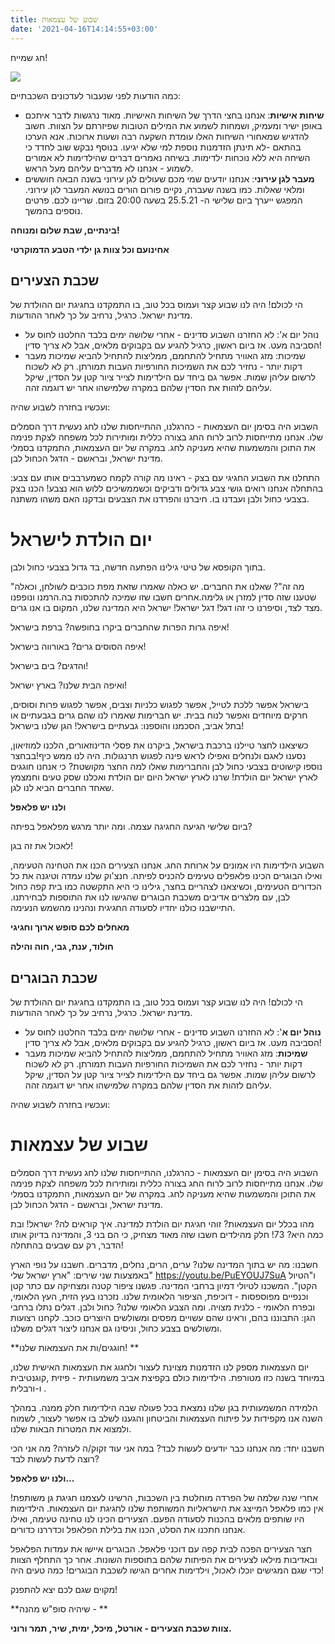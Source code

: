 ```yaml
---
title: שבוע של עצמאות
date: '2021-04-16T14:14:55+03:00'
---
```


חג שמייח!

![](/img/pics/פלאפל.jpeg)

כמה הודעות לפני שנעבור לעדכונים השכבתיים:

* **שיחות אישיות**: אנחנו בחצי הדרך של השיחות האישיות. מאוד נרגשות לדבר איתכם באופן ישיר ומעמיק, ושמחות לשמוע את המילים הטובות שפיזרתם על הצוות. חשוב להדגיש שמאחורי השיחות האלו עומדת השקעה רבה ושעות ארוכות. אנא הערכו בהתאם -לא תינתן הזדמנות נוספת למי שלא יגיעו. בנוסף נבקש שוב לחדד כי השיחה היא ללא נוכחות ילדימות. בשיחה נאמרים דברים שהילדימות לא אמורים לשמוע - אנחנו לא מדברים עליהם מעל הראש.
* **מעבר לגן עירוני**: אנחנו יודעים שמי מכם שעולים לגן עירוני בשנה הבאה חוששים ומלאי שאלות. כמו בשנה שעברה, נקיים פורום הורים בנושא המעבר לגן עירוני. המפגש ייערך ביום שלישי ה- 25.5.21 בשעה 20:00 בזום. שריינו לכם. פרטים נוספים בהמשך.

**בינתיים, שבת שלום ומנוחה!**

**אחינועם וכל צוות גן ילדי הטבע הדמוקרטי**

## שכבת הצעירים

הי לכולם! היה לנו שבוע קצר ועמוס בכל טוב, בו התמקדנו בחגיגת יום ההולדת של מדינת ישראל. כרגיל, נרחיב על כך לאחר ההודעות.

* נוהל יום א': לא החזרנו השבוע סדינים - אחרי שלושה ימים בלבד החלטנו לחוס על הסביבה מעט. אז ביום ראשון, כרגיל להגיע עם בקבוקים מלאים, אבל לא צריך סדין!
* שמיכות: מזג האוויר מתחיל להתחמם, ממליצות להתחיל להביא שמיכות מעבר דקות יותר - נחזיר לכם את השמיכות החורפיות העבות תמורתן. רק לא לשכוח לרשום עליהן שמות. אפשר גם ביחד עם הילדימות לצייר ציור קטן על הסדין, שיקל עליהם לזהות את הסדין שלהם במקרה שלמישהו אחר יש דוגמה זהה.

ועכשיו בחזרה לשבוע שהיה:

השבוע היה בסימן יום העצמאות - כהרגלנו, ההתייחסות שלנו לחג נעשית דרך הסמלים שלו. אנחנו מתייחסות לרוב לרוח החג בצורה כללית ומותירות לכל משפחה לצקת פנימה את התוכן והמשמעות שהיא מעניקה לחג. במקרה של יום העצמאות, התמקדנו בסמלי מדינת ישראל, ובראשם - הדגל הכחול לבן.

התחלנו את השבוע החגיגי עם בצק - ראינו מה קורה לקמח כשמערבבים אותו עם צבע: בהתחלה אנחנו רואים גושי צבע גדולים ודביקים וכשממשיכים ללוש הוא נצבע! הכנו בצק בצבעי כחול ולבן ועבדנו בו. חיברנו והפרדנו את הצבעים ובדקנו האם משהו משתנה.

# יום הולדת לישראל

בתוך הקופסא של טיטי גילינו הפתעה חדשה, בד גדול בצבעי כחול ולבן.

"מה זה"? שאלנו את החברים. יש כאלה שאמרו שזאת מפת כוכבים לשולחן, וכאלה שטענו שזה סדין למזרן או גלימה.אחרים חשבו שזו שמיכה להתכסות בה.הרמנו ונופפנו מצד לצד, וסיפרנו כי זהו דגל! דגל ישראל! ישראל היא המדינה שלנו, המקום בו אנו גרים.

איפה גרות הפרות שהחברים ביקרו בחופשה? ברפת בישראל!

איפה הסוסים גרים? באורווה בישראל!

והדגים? בים בישראל! 

ואיפה הבית שלנו? בארץ ישראל!

בישראל אפשר ללכת לטייל, אפשר לפגוש כלניות וצבים, אפשר לפגוש פרות וסוסים, חרקים מיוחדים ואפשר לנוח בבית. יש חברימות שאמרו לנו שהם גרים בגבעתיים או בתל אביב, הסכמנו והוספנו: גבעתיים בישראל! הגן שלנו בישראל!

כשיצאנו לחצר טיילנו ברכבת בישראל, ביקרנו את פסלי הדינוזאורים, הלכנו למוזיאון, נסענו לאגם ולנחלים ואפילו לראש פינה לפגוש תרנגולות. היה לנו ממש כיף!בבחצר נוספו קישוטים בצבעי כחול לבן והחברימות שאלו למה החצר מקושטת? כי אנחנו חוגגים לארץ ישראל יום הולדת! שרנו לארץ ישראל היום יום הולדת ואכלנו שסק טעים וחמצמץ שאחד החברים הביא לנו לגן.

**ולנו יש פלאפל**

ביום שלישי הגיעה החגיגה עצמה. ומה יותר מרגש מפלאפל בפיתה?

לאכול את זה בגן!

השבוע הילדימות היו אמונים על ארוחת החג. אנחנו הצעירים הכנו את הטחינה הטעימה, ואילו הבוגרים הכינו פלאפלים טעימים להכניס לפיתה. חנצ'וק שלנו עמדה וטיגנה את כל הכדורים הטעימים, וכשיצאנו לצהריים בחצר, גילינו כי היא התקשטה כמו בית קפה כחול לבן, עם מלצרים אדיבים משכבת הבוגרים שהגישו לנו את התוספות לבחירתנו. התיישבנו כולנו יחדיו לסעודה החגיגית ונהנינו מהשמש הנעימה.

**מאחלים לכם סופש ארוך וחגיגי**

**חולוד, ענת, גבי, חוה והילה**

## שכבת הבוגרים

הי לכולם! היה לנו שבוע קצר ועמוס בכל טוב, בו התמקדנו בחגיגת יום ההולדת של מדינת ישראל. כרגיל, נרחיב על כך לאחר ההודעות.

* **נוהל יום א**': לא החזרנו השבוע סדינים - אחרי שלושה ימים בלבד החלטנו לחוס על הסביבה מעט. אז ביום ראשון, כרגיל להגיע עם בקבוקים מלאים, אבל לא צריך סדין!
* **שמיכות**: מזג האוויר מתחיל להתחמם, ממליצות להתחיל להביא שמיכות מעבר דקות יותר - נחזיר לכם את השמיכות החורפיות העבות תמורתן. רק לא לשכוח לרשום עליהן שמות. אפשר גם ביחד עם הילדימות לצייר ציור קטן על הסדין, שיקל עליהם לזהות את הסדין שלהם במקרה שלמישהו אחר יש דוגמה זהה.

ועכשיו בחזרה לשבוע שהיה:

# שבוע של עצמאות

השבוע היה בסימן יום העצמאות - כהרגלנו, ההתייחסות שלנו לחג נעשית דרך הסמלים שלו. אנחנו מתייחסות לרוב לרוח החג בצורה כללית ומותירות לכל משפחה לצקת פנימה את התוכן והמשמעות שהיא מעניקה לחג. במקרה של יום העצמאות, התמקדנו בסמלי מדינת ישראל, ובראשם - הדגל הכחול לבן.

מהו בכלל יום העצמאות? זוהי חגיגת יום הולדת למדינה. איך קוראים לה? ישראל! ובת כמה היא? 73! חלק מהילדים חשבו שזה מאוד מצחיק, כי הם בני 3, והמדינה בדיוק אותו הדבר, רק עם שבעים בהתחלה!

חשבנו: מה יש בתוך המדינה שלנו? ערים, הרים, נחלים, מדברים. חשבנו על נופי הארץ באמצעות שני שירים: "ארץ ישראל שלי" https://youtu.be/PuEYOUJ7SuA ו"הטיול הקטן". המשכנו לטיולי דמיון ברחבי המדינה. פגשנו ציפור קטנה ומצחיקה עם כתר קטן וכנפיים מפוספסות - דוכיפת, הציפור הלאומית שלנו. נזכרנו בעץ הזית, העץ הלאומי, ובפרח הלאומי - כלנית מצויה. ומה הצבע הלאומי שלנו? כחול ולבן. דגלים נתלו ברחבי הגן: התבוננו בהם, וראינו שהם עשויים מפסים ומשולשים היוצרים כוכב. לקחנו רצועות ומשולשים בצבע כחול, וניסינו גם אנחנו ליצור דגלים משלנו.

**חוגגים/ות את העצמאות שלנו! **

יום העצמאות מספק לנו הזדמנות מצוינת לעצור ולחגוג את העצמאות האישית שלנו, במיוחד בשנה כזו מטורפת. הילדימות כולם בקפיצת אביב משמעותית - פיזית ,קוגנטיבית ו-ורבלית .

הלמידה המשמעותית בגן שלנו נמצאת בכל פעולה שבה הילדימות חלק ממנה. במהלך השנה אנו מקפידות על פיתוח העצמאות והביטחון והגענו לשלב בו אפשר לעצור, לשמוח ולמצוא את המטרות הבאות שלנו.

חשבנו יחד: מה אנחנו כבר יודעים לעשות לבד? במה אני עוד זקוק/ה לעזרה? מה אני הכי רוצה לדעת לעשות לבד?

**ולנו יש פלאפל...**

אחרי שנה שלמה של הפרדה מוחלטת בין השכבות, הרשינו לעצמנו חגיגת גן משותפת! אין כמו פלאפל המייצג את הישראליות המשותפת שלנו לחגיגת יום העצמאות. הילדימות היו שותפים מלאים בהכנות לסעודה הפעם. הצעירים הכינו לנו טחינה טעימה, ואילו אנחנו חתכנו את הסלט, הכנו את בלילת הפלאפל וכדררנו כדורים.

חצר הצעירים הפכה לבית קפה עם דוכני פלאפל. הבוגרים איישו את עמדות הפלאפל ובאדיבות מילאו לצעירים את הפיתות שלהם בתוספות השונות. אחר כך התחלף הצוות כדי שגם המגישים יוכלו לאכול, וילדימות אחרים הגישו לשכבת הבוגרים! כמה טעים היה!

מקוים שגם לכם יצא להתפנק!

**שיהיה סופ"ש מהנה - **

**צוות שכבת הצעירים - אורטל, מיכל, ימית, שיר, תמר ורוני.**
